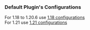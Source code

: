 ### Default Plugin's Configurations
For 1.18 to 1.20.6 use [1.18 configurations](https://github.com/alexcrea/CustomAnvil/tree/master/defaultconfigs/1.18) \
For 1.21 use [1.21 configurations](https://github.com/alexcrea/CustomAnvil/tree/master/defaultconfigs/1.21)